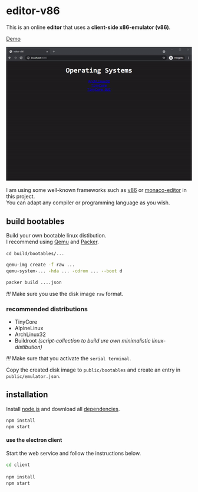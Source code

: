 # editor-v86

This is an online **editor** that uses a **client-side x86-emulator (v86)**.  
  
[Demo](https://editor-v86.glitch.me)  
  
![editor-v86](preview.gif "editor-v86")  
  
I am using some well-known frameworks such as [v86](https://github.com/copy/v86) or [monaco-editor](https://microsoft.github.io/monaco-editor/) in this project.  
You can adapt any compiler or programming language as you wish.  
  
## build bootables

Build your own bootable linux distibution.  
I recommend using [Qemu](https://www.qemu.org/download) and [Packer](https://www.packer.io/downloads).  
  
`cd build/bootables/...`  
  
```bash
qemu-img create -f raw ...
qemu-system-... -hda ... -cdrom ... --boot d 
```

```bash
packer build ....json
```
  
*!!!* Make sure you use the disk image `raw` format.  
  
### recommended distributions

- TinyCore
- AlpineLinux  
- ArchLinux32  
- Buildroot _(script-collection to build ure own minimalistic linux-distibution)_  
  
*!!!* Make sure that you activate the `serial terminal`.  
  
Copy the created disk image to `public/bootables` and create an entry in `public/emulator.json`. 
  
## installation

Install [node.js](https://nodejs.org) and download all [dependencies](package.json).  

```bash
npm install
npm start
```

#### use the electron client

Start the web service and follow the instructions below.
  
```bash
cd client

npm install
npm start
```
